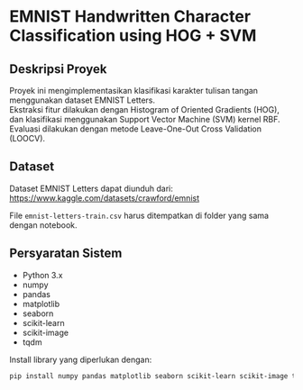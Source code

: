 # EMNIST Handwritten Character Classification using HOG + SVM

## Deskripsi Proyek
Proyek ini mengimplementasikan klasifikasi karakter tulisan tangan menggunakan dataset EMNIST Letters.  
Ekstraksi fitur dilakukan dengan Histogram of Oriented Gradients (HOG), dan klasifikasi menggunakan Support Vector Machine (SVM) kernel RBF.  
Evaluasi dilakukan dengan metode Leave-One-Out Cross Validation (LOOCV).

## Dataset
Dataset EMNIST Letters dapat diunduh dari:  
https://www.kaggle.com/datasets/crawford/emnist  

File `emnist-letters-train.csv` harus ditempatkan di folder yang sama dengan notebook.

## Persyaratan Sistem
- Python 3.x  
- numpy  
- pandas  
- matplotlib  
- seaborn  
- scikit-learn  
- scikit-image  
- tqdm  

Install library yang diperlukan dengan:  
```bash
pip install numpy pandas matplotlib seaborn scikit-learn scikit-image tqdm
